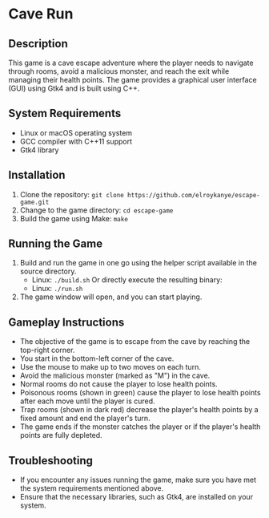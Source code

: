 # Cave Run

## Description
This game is a cave escape adventure where the player needs to navigate through rooms, avoid a malicious monster, and reach the exit while managing their health points. The game provides a graphical user interface (GUI) using Gtk4 and is built using C++.

## System Requirements
- Linux or macOS operating system
- GCC compiler with C++11 support
- Gtk4 library

## Installation
1. Clone the repository: `git clone https://github.com/elroykanye/escape-game.git`
2. Change to the game directory: `cd escape-game`
3. Build the game using Make: `make`

## Running the Game
1. Build and run the game in one go using the helper script available in the source directory.
   - Linux: `./build.sh`
   Or directly execute the resulting binary:
   - Linux: `./run.sh`
2. The game window will open, and you can start playing.

## Gameplay Instructions
- The objective of the game is to escape from the cave by reaching the top-right corner.
- You start in the bottom-left corner of the cave.
- Use the mouse to make up to two moves on each turn.
- Avoid the malicious monster (marked as "M") in the cave.
- Normal rooms do not cause the player to lose health points.
- Poisonous rooms (shown in green) cause the player to lose health points after each move until the player is cured.
- Trap rooms (shown in dark red) decrease the player's health points by a fixed amount and end the player's turn.
- The game ends if the monster catches the player or if the player's health points are fully depleted.

## Troubleshooting
- If you encounter any issues running the game, make sure you have met the system requirements mentioned above.
- Ensure that the necessary libraries, such as Gtk4, are installed on your system.
